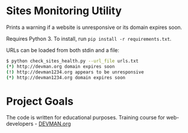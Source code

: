 # Sites Monitoring Utility
Prints a warning if a website is unresponsive or its domain expires soon.

Requires Python 3. To install, run `pip install -r requirements.txt`.

URLs can be loaded from both stdin and a file:
```bash
$ python check_sites_health.py --url_file urls.txt
(*) http://devman.org domain expires soon
(!) http://devman1234.org appears to be unresponsive
(*) http://devman1234.org domain expires soon
```

# Project Goals

The code is written for educational purposes. Training course for web-developers - [DEVMAN.org](https://devman.org)
